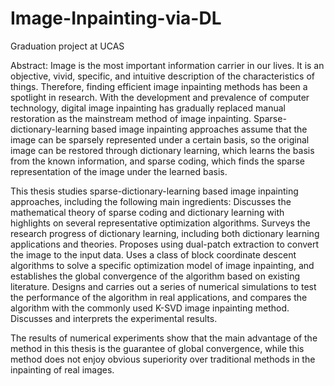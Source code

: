 # Image-Inpainting-via-DL

Graduation project at UCAS

Abstract: Image is the most important information carrier in our lives. It is an objective, vivid, specific, and intuitive description of the characteristics of things. Therefore, finding efficient image inpainting methods has been a spotlight in research. With the development and prevalence of computer technology, digital image inpainting has gradually replaced manual restoration as the mainstream method of image inpainting. Sparse-dictionary-learning based image inpainting approaches assume that the image can be sparsely represented under a certain basis, so the original image can be restored through dictionary learning, which learns the basis from the known information, and sparse coding, which finds the sparse representation of the image under the learned basis. 

This thesis studies sparse-dictionary-learning based image inpainting approaches, including the following main ingredients: 
Discusses the mathematical theory of sparse coding and dictionary learning with highlights on several representative optimization algorithms. Surveys the research progress of dictionary learning, including both dictionary learning applications and theories.
Proposes using dual-patch extraction to convert the image to the input data. Uses a class of block coordinate descent algorithms to solve a specific optimization model of image inpainting, and establishes the global convergence of the algorithm based on existing literature.
Designs and carries out a series of numerical simulations to test the performance of the algorithm in real applications, and compares the algorithm with the commonly used K-SVD image inpainting method. Discusses and interprets the experimental results.

The results of numerical experiments show that the main advantage of the method in this thesis is the guarantee of global convergence, while this method does not enjoy obvious superiority over traditional methods in the inpainting of real images.
